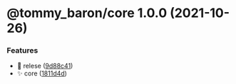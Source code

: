 # @tommy_baron/core 1.0.0 (2021-10-26)


### Features

* :art: relese ([9d88c41](https://github.com/baronTommy/mono-mono/commit/9d88c4122f37e360d2042e121db92409de3601c4))
* :sparkles: core ([1811d4d](https://github.com/baronTommy/mono-mono/commit/1811d4d10709c7af64698c7f7f142639582718a5))
